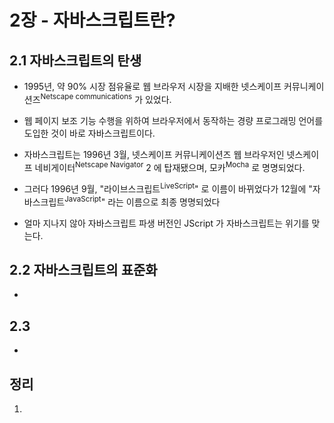 # 2장 - 자바스크립트란?



## 2.1 자바스크립트의 탄생

* 1995년, 약 90% 시장 점유율로 웹 브라우저 시장을 지배한 넷스케이프 커뮤니케이션즈<sup>Netscape communications</sup> 가 있었다.
* 웹 페이지 보조 기능 수행을 위하여 브라우저에서 동작하는 경량 프로그래밍 언어를 도입한 것이 바로 자바스크립트이다.
* 자바스크립트는 1996년 3월, 넷스케이프 커뮤니케이션즈  웹 브라우저인 넷스케이프 네비게이터<sup>Netscape Navigator</sup> 2 에 탑재됐으며, 모카<sup>Mocha</sup> 로 명명되었다.
* 그러다 1996년 9월, "라이브스크립트<sup>LiveScript</sup>" 로 이름이 바뀌었다가 12월에 "자바스크립트<sup>JavaScript</sup>" 라는 이름으로 최종 명명되었다

* 얼마 지나지 않아 자바스크립트 파생 버전인 JScript 가 자바스크립트는 위기를 맞는다.

## 2.2 자바스크립트의 표준화

*  



## 2.3 

* 




## 정리

1. 
